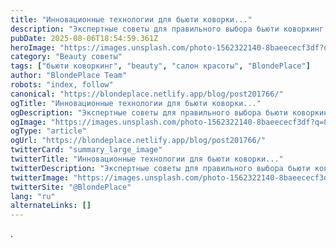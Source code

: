 ```yaml
---
title: "Инновационные технологии для бьюти коворки..."
description: "Экспертные советы для правильного выбора бьюти коворкинг в Санкт-Петербурге. Объективная оценка доступных альтернатив. Доверьте выбор опытным специалистам нашего..."
pubDate: 2025-08-06T18:54:59.361Z
heroImage: "https://images.unsplash.com/photo-1562322140-8baeececf3df?q=80&w=800&auto=format&fit=crop"
category: "Beauty советы"
tags: ["бьюти коворкинг", "beauty", "салон красоты", "BlondePlace"]
author: "BlondePlace Team"
robots: "index, follow"
canonical: "https://blondeplace.netlify.app/blog/post201766/"
ogTitle: "Инновационные технологии для бьюти коворки..."
ogDescription: "Экспертные советы для правильного выбора бьюти коворкинг в Санкт-Петербурге. Объективная оценка доступных альтернатив. Доверьте выбор опытным специалистам нашего..."
ogImage: "https://images.unsplash.com/photo-1562322140-8baeececf3df?q=80&w=800&auto=format&fit=crop"
ogType: "article"
ogUrl: "https://blondeplace.netlify.app/blog/post201766/"
twitterCard: "summary_large_image"
twitterTitle: "Инновационные технологии для бьюти коворки..."
twitterDescription: "Экспертные советы для правильного выбора бьюти коворкинг в Санкт-Петербурге. Объективная оценка доступных альтернатив. Доверьте выбор опытным специалистам нашего..."
twitterImage: "https://images.unsplash.com/photo-1562322140-8baeececf3df?q=80&w=800&auto=format&fit=crop"
twitterSite: "@BlondePlace"
lang: "ru"
alternateLinks: []
---
```


<script type="application/ld+json">
{
  "@context": "https://schema.org",
  "@type": "HowTo",
  "name": "Инновационные технологии для бьюти коворки...",
  "description": "Экспертные советы для правильного выбора бьюти коворкинг в Санкт-Петербурге. Объективная оценка доступных альтернатив. Доверьте выбор опытным специалистам нашего...",
  "image": {
    "@type": "ImageObject",
    "url": "https://images.unsplash.com/photo-1562322140-8baeececf3df?q=80&w=800&auto=format&fit=crop"
  },
  "aggregateRating": {
    "@type": "AggregateRating",
    "ratingValue": "4.9",
    "reviewCount": 650,
    "bestRating": "5",
    "worstRating": "1"
  },
  "publisher": {
    "@type": "Organization",
    "name": "BlondePlace Beauty Blog",
    "logo": {
      "@type": "ImageObject",
      "url": "https://blondeplace.netlify.app/favicon.svg"
    }
  },
  "datePublished": "2025-08-06T18:54:59.361Z",
  "dateModified": "2025-08-06T18:54:59.361Z",
  "author": {
    "@type": "Person",
    "name": "Эксперт BlondePlace"
  },
  "mainEntityOfPage": {
    "@type": "WebPage",
    "@id": "https://blondeplace.netlify.app/blog/post201766/"
  }
}
</script>

.